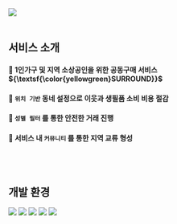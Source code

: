 <div>
  <img src="https://github.com/sm-solux/28th_8_Aeobeolaebeolae_Android/assets/126681896/bdcdccb9-704f-4892-af98-7e31a9c26836" />
</div>

<br/>

## 서비스 소개
#### 🍐 1인가구 및 지역 소상공인을 위한 공동구매 서비스 ${\textsf{\color{yellowgreen}SURROUND}}$  
<p></p>

#### 📍 `위치 기반` 동네 설정으로 이웃과 생필품 소비 비용 절감  
<p></p>

#### 👤 `성별 필터` 를 통한 안전한 거래 진행  
<p></p>

#### 🌳 서비스 내 `커뮤니티` 를 통한 지역 교류 형성


<br/>
<br/>

## 개발 환경
<div>
  <img src="https://img.shields.io/badge/Android Studio-3DDC84?style=for-the-badge&logo=android studio&logoColor=white"> 
  <img src="https://img.shields.io/badge/Kotlin-7F52FF?style=for-the-badge&logo=Kotlin&logoColor=white">
  <img src="https://img.shields.io/badge/Firebase-DD2C00?style=for-the-badge&logo=Firebase&logoColor=white">
  <img src="https://img.shields.io/badge/Figma-F24E1E?style=for-the-badge&logo=Figma&logoColor=white">
  <img src="https://img.shields.io/badge/Notion-ffffff?style=for-the-badge&logo=Notion&logoColor=black">
</div>

